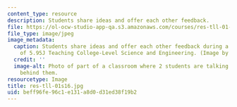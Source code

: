 ```yaml
---
content_type: resource
description: Students share ideas and offer each other feedback.
file: https://ol-ocw-studio-app-qa.s3.amazonaws.com/courses/res-tll-01-guidelines-for-teaching-mit-and-beyond-spring-2016/beff96fe96c1e131a8d0d31ed38f19b2_res-tll-01s16.jpg
file_type: image/jpeg
image_metadata:
  caption: Students share ideas and offer each other feedback during a class session
    of 5.95J Teaching College-Level Science and Engineering. (Image by MIT OpenCourseWare.)
  credit: ''
  image-alt: Photo of part of a classroom where 2 students are talking and more students
    behind them.
resourcetype: Image
title: res-tll-01s16.jpg
uid: beff96fe-96c1-e131-a8d0-d31ed38f19b2
---
```

